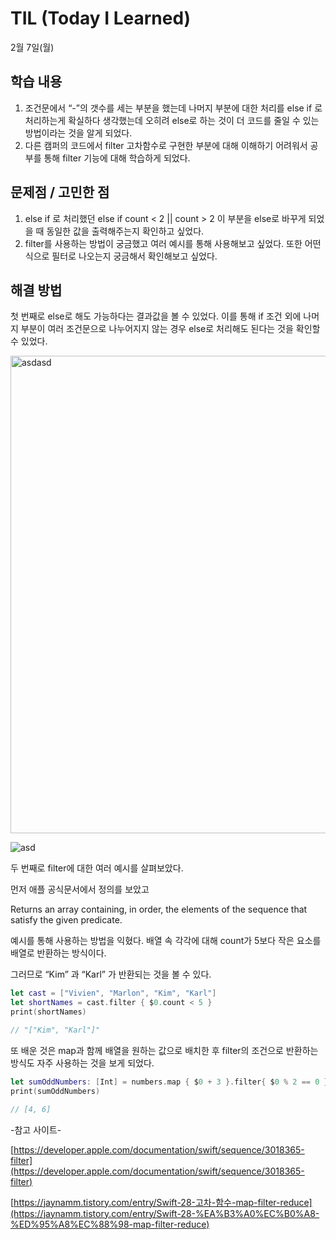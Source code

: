 # **TIL (Today I Learned)**

2월 7일(월)

## **학습 내용**

1.  조건문에서 “-”의 갯수를 세는 부분을 했는데 나머지 부분에 대한 처리를 else if 로 처리하는게 확실하다 생각했는데 오히려 else로 하는 것이 더 코드를 줄일 수 있는 방법이라는 것을 알게 되었다.
2. 다른 캠퍼의 코드에서 filter 고차함수로 구현한 부분에 대해 이해하기 어려워서 공부를 통해 filter 기능에 대해 학습하게 되었다.

## **문제점 / 고민한 점**

1. else if 로 처리했던 else if count < 2 || count > 2 이 부분을 else로 바꾸게 되었을 때 동일한 값을 출력해주는지 확인하고 싶었다. 
2. filter를 사용하는 방법이 궁금했고 여러 예시를 통해 사용해보고 싶었다. 또한 어떤 식으로 필터로 나오는지 궁금해서 확인해보고 싶었다.

## **해결 방법**

첫 번째로 else로 해도 가능하다는 결과값을 볼 수 있었다. 이를 통해 if 조건 외에 나머지 부분이 여러 조건문으로 나누어지지 않는 경우 else로 처리해도 된다는 것을 확인할 수 있었다.

<img width="764" alt="asdasd" src="https://user-images.githubusercontent.com/52434820/154823522-25a71115-adab-4481-a4a0-d46d4874d7a2.png">

![asd](https://user-images.githubusercontent.com/52434820/154823510-d2541906-cc82-4d3a-87aa-e41555cce2ae.png)


두 번째로 filter에 대한 여러 예시를 살펴보았다.

먼저 애플 공식문서에서 정의를 보았고

Returns an array containing, in order, the elements of the sequence that satisfy the given predicate.

예시를 통해 사용하는 방법을 익혔다. 배열 속 각각에 대해 count가 5보다 작은 요소를 배열로 반환하는 방식이다.

그러므로 “Kim” 과 “Karl” 가 반환되는 것을 볼 수 있다.

```swift
let cast = ["Vivien", "Marlon", "Kim", "Karl"]
let shortNames = cast.filter { $0.count < 5 }
print(shortNames)

// "["Kim", "Karl"]"
```

또 배운 것은 map과 함께 배열을 원하는 값으로 배치한 후 filter의 조건으로 반환하는 방식도 자주 사용하는 것을 보게 되었다.

```swift
let sumOddNumbers: [Int] = numbers.map { $0 + 3 }.filter{ $0 % 2 == 0 }
print(sumOddNumbers)

// [4, 6]
```

-참고 사이트-

[https://developer.apple.com/documentation/swift/sequence/3018365-filter](https://developer.apple.com/documentation/swift/sequence/3018365-filter) 

[https://jaynamm.tistory.com/entry/Swift-28-고차-함수-map-filter-reduce](https://jaynamm.tistory.com/entry/Swift-28-%EA%B3%A0%EC%B0%A8-%ED%95%A8%EC%88%98-map-filter-reduce)